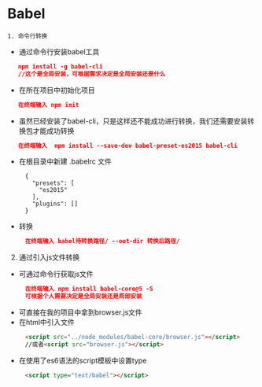 # Babel
    1. 命令行转换
   - 通过命令行安装babel工具
   ```json
      npm install -g babel-cli
      //这个是全局安装，可根据需求决定是全局安装还是什么
   ```
   - 在所在项目中初始化项目
   ```json
      在终端输入 npm init
   ```
   - 虽然已经安装了babel-cli，只是这样还不能成功进行转换，我们还需要安装转换包才能成功转换
   ```json
      在终端输入  npm install --save-dev babel-preset-es2015 babel-cli
   ```
   - 在根目录中新建 .babelrc 文件
   ```josn
        {
          "presets": [
            "es2015"
          ],
          "plugins": []
        }
   ```
   - 转换
   ```json
        在终端输入 babel待转换路径/ --out-dir 转换后路径/
   ```

   2. 通过引入js文件转换
   - 可通过命令行获取js文件
   ```json
        在终端输入 npm install babel-core@5 -S
        可根据个人需要决定是全局安装还是局部安装
   ```
   - 可直接在我的项目中拿到browser.js文件
   - 在html中引入文件
   ```html
        <script src="../node_modules/babel-core/browser.js"></script>
        //或者<script src="browser.js"></script>
   ```
   - 在使用了es6语法的script模板中设置type
   ```html
        <script type="text/babel"></script>
   ```
